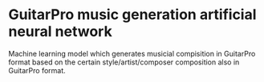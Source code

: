 # GuitarPro music generation artificial neural network
Machine learning model which generates musicial compisition in GuitarPro format based on the certain style/artist/composer composition also in GuitarPro format.
